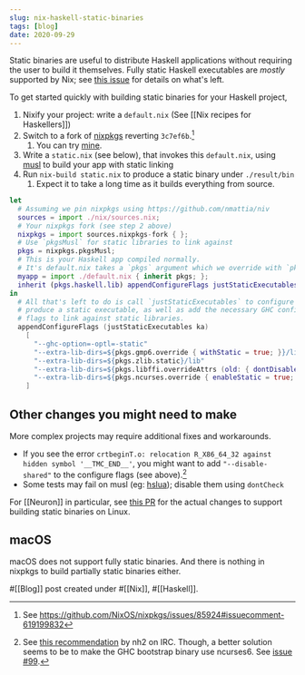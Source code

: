 ```yaml
---
slug: nix-haskell-static-binaries
tags: [blog]
date: 2020-09-29
---
```


Static binaries are useful to distribute Haskell applications without requiring the user to build it themselves. Fully static Haskell executables are *mostly* supported by Nix; see [this issue][issue] for details on what's left.

To get started quickly with building static binaries for your Haskell project,

1. Nixify your project: write a `default.nix` (See [[Nix recipes for Haskellers]])
1. Switch to a fork of [nixpkgs] reverting `3c7ef6b`.[^revert]
   1. You can try [mine][nixpkgs-fork].
1. Write a `static.nix` (see below), that invokes this `default.nix`, using [musl] to build your app with static linking
1. Run `nix-build static.nix` to produce a static binary under `./result/bin`
   1. Expect it to take a long time as it builds everything from source.

```nix
let 
  # Assuming we pin nixpkgs using https://github.com/nmattia/niv
  sources = import ./nix/sources.nix;
  # Your nixpkgs fork (see step 2 above)
  nixpkgs = import sources.nixpkgs-fork { };
  # Use `pkgsMusl` for static libraries to link against
  pkgs = nixpkgs.pkgsMusl;
  # This is your Haskell app compiled normally.
  # It's default.nix takes a `pkgs` argument which we override with `pkgsMusl`
  myapp = import ./default.nix { inherit pkgs; };
  inherit (pkgs.haskell.lib) appendConfigureFlags justStaticExecutables;
in 
  # All that's left to do is call `justStaticExecutables` to configure Cabal to
  # produce a static executable, as well as add the necessary GHC configure
  # flags to link against static libraries.
  appendConfigureFlags (justStaticExecutables ka)
    [
      "--ghc-option=-optl=-static"
      "--extra-lib-dirs=${pkgs.gmp6.override { withStatic = true; }}/lib"
      "--extra-lib-dirs=${pkgs.zlib.static}/lib"
      "--extra-lib-dirs=${pkgs.libffi.overrideAttrs (old: { dontDisableStatic = true; })}/lib"
      "--extra-lib-dirs=${pkgs.ncurses.override { enableStatic = true; }}/lib"
    ]
```

## Other changes you might need to make

More complex projects may require additional fixes and workarounds.

* If you see the error `crtbeginT.o: relocation R_X86_64_32 against hidden symbol '__TMC_END__'`, you might want to add `"--disable-shared"` to the configure flags (see above).[^tmc]
* Some tests may fail on musl (eg: [hslua]); disable them using `dontCheck`

For [[Neuron]] in particular, see [this PR][neuron-pr] for the actual changes to support building static binaries on Linux.

## macOS

macOS does not support fully static binaries. And there is nothing in nixpkgs to build partially static binaries either.

[issue]: https://github.com/NixOS/nixpkgs/issues/43795
[musl]: https://musl.libc.org/
[nixpkgs]: https://github.com/NixOS/nixpkgs
[nixpkgs-fork]: https://github.com/srid/nixpkgs/commits/static
[hslua]: https://github.com/hslua/hslua/issues/67
[neuron-pr]: https://github.com/srid/neuron/pull/417/files

[^revert]: See <https://github.com/NixOS/nixpkgs/issues/85924#issuecomment-619199832>
[^tmc]: See [this recommendation](https://logs.nix.samueldr.com/nixos/2019-05-11#2210564;) by nh2 on IRC. Though, a better solution seems to be to make the GHC bootstrap binary use ncurses6. See [issue #99](https://github.com/nh2/static-haskell-nix/issues/99#issuecomment-665400600).

#[[Blog]] post created under #[[Nix]], #[[Haskell]].